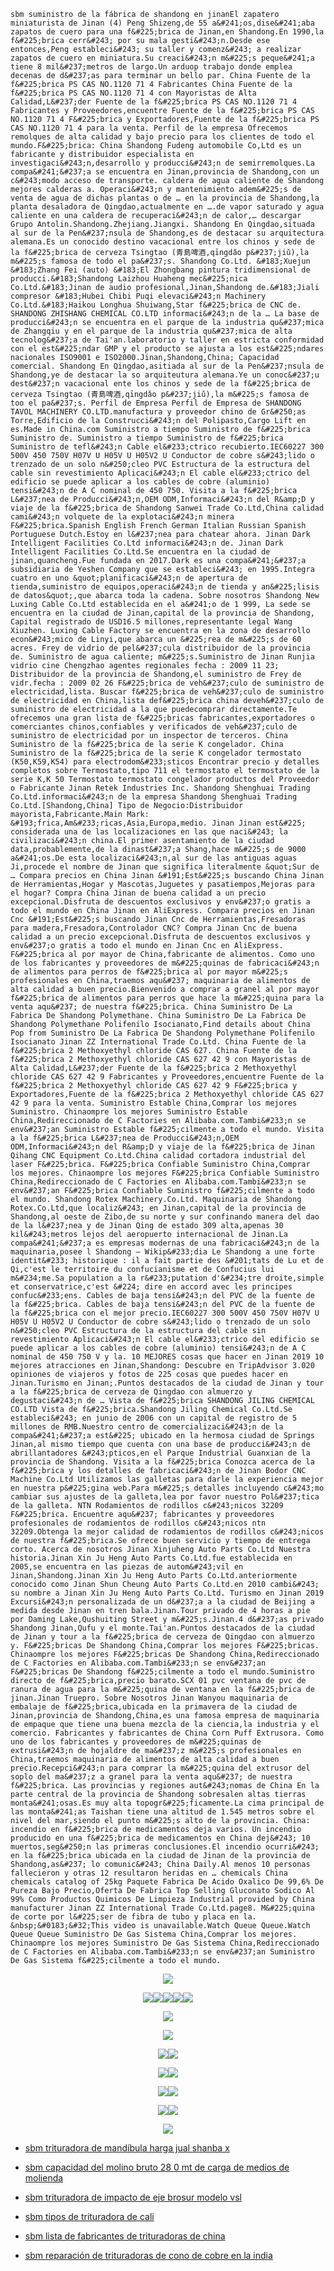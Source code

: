 
```
sbm suministro de la fábrica de shandong en jinanEl zapatero miniaturista de Jinan (4) Peng Shizeng,de 55 a&#241;os,dise&#241;aba zapatos de cuero para una f&#225;brica de Jinan,en Shandong.En 1990,la f&#225;brica cerr&#243; por su mala gesti&#243;n.Desde ese entonces,Peng estableci&#243; su taller y comenz&#243; a realizar zapatos de cuero en miniatura.Su creaci&#243;n m&#225;s peque&#241;a tiene 8 mil&#237;metros de largo.Un arduop trabajo donde emplea decenas de d&#237;as para terminar un bello par. China Fuente de la f&#225;brica PS CAS NO.1120 71 4 Fabricantes China Fuente de la f&#225;brica PS CAS NO.1120 71 4 con Mayoristas de Alta Calidad,L&#237;der Fuente de la f&#225;brica PS CAS NO.1120 71 4 Fabricantes y Proveedores,encuentre Fuente de la f&#225;brica PS CAS NO.1120 71 4 F&#225;brica y Exportadores,Fuente de la f&#225;brica PS CAS NO.1120 71 4 para la venta. Perfil de la empresa Ofrecemos remolques de alta calidad y bajo precio para los clientes de todo el mundo.F&#225;brica: China Shandong Fudeng automobile Co,Ltd es un fabricante y distribuidor especialista en investigaci&#243;n,desarrollo y producci&#243;n de semirremolques.La compa&#241;&#237;a se encuentra en Jinan,provincia de Shandong,con un c&#243;modo acceso de transporte. caldera de agua caliente de Shandong mejores calderas a. Operaci&#243;n y mantenimiento adem&#225;s de venta de agua de dichas plantas o de … en la provincia de Shandong,la planta desaladora de Qingdao,actualmente en ….de vapor saturado y agua caliente en una caldera de recuperaci&#243;n de calor,… descargar Grupo Antolin.Shandong.Zhejiang.Jiangxi. Shandong En Qingdao,situada al sur de la Pen&#237;nsula de Shandong,es de destacar su arquitectura alemana.Es un conocido destino vacacional entre los chinos y sede de la f&#225;brica de cerveza Tsingtao (青島啤酒,qīngdǎo p&#237;jiǔ),la m&#225;s famosa de todo el pa&#237;s. Shandong Co.Ltd. &#183;Xuejun &#183;Zhang Fei (auto) &#183;El Zhongbang pintura tridimensional de producci.&#183;Shandong Laizhou Huaheng mec&#225;nica Co.Ltd.&#183;Jinan de audio profesional,Jinan,Shandong de.&#183;Jiali compresor &#183;Hubei Chibi Puqi elevaci&#243;n Machinery Co.Ltd.&#183;Haikou Longhua Shuiwang,Star f&#225;brica de CNC de. SHANDONG ZHISHANG CHEMICAL CO.LTD informaci&#243;n de la … La base de producci&#243;n se encuentra en el parque de la industria qu&#237;mica de Zhangqiu y en el parque de la industria qu&#237;mica de alta tecnolog&#237;a de Tai'an.laboratorio y taller en estricta conformidad con el est&#225;ndar GMP y el producto se ajusta a los est&#225;ndares nacionales ISO9001 e ISO2000.Jinan,Shandong,China; Capacidad comercial. Shandong En Qingdao,asitiada al sur de la Pen&#237;nsula de Shandong,ye de destacar la so arquiteutura alemana.Ye un conoc&#237;u dest&#237;n vacacional ente los chinos y sede de la f&#225;brica de cerveza Tsingtao (青島啤酒,qīngdǎo p&#237;jiǔ),la m&#225;s famosa de too el pa&#237;s. Perfil de Empresa Perfil de Empresa de SHANDONG TAVOL MACHINERY CO.LTD.manufactura y proveedor chino de Gr&#250;as Torre,Edificio de la Construcci&#243;n del Polipasto,Cargo Lift en es.Made in China.com Suministro a tiempo Suministro de f&#225;brica Suministro de. Suministro a tiempo Suministro de f&#225;brica Suministro de tefl&#243;n Cable el&#233;ctrico recubierto.IEC60227 300 500V 450 750V H07V U H05V U H05V2 U Conductor de cobre s&#243;lido o trenzado de un solo n&#250;cleo PVC Estructura de la estructura del cable sin revestimiento Aplicaci&#243;n El cable el&#233;ctrico del edificio se puede aplicar a los cables de cobre (aluminio) tensi&#243;n de A C nominal de 450 750. Visita a la f&#225;brica L&#237;nea de Producci&#243;n,OEM ODM,Informaci&#243;n del R&amp;D y viaje de la f&#225;brica de Shandong Sanwei Trade Co.Ltd,China calidad cami&#243;n volquete de la explotaci&#243;n minera F&#225;brica.Spanish English French German Italian Russian Spanish Portuguese Dutch.Estoy en l&#237;nea para chatear ahora. Jinan Dark Intelligent Facilities Co.Ltd informaci&#243;n de. Jinan Dark Intelligent Facilities Co.Ltd.Se encuentra en la ciudad de jinan,quancheng.Fue fundada en 2017.Dark es una compa&#241;&#237;a subsidiaria de Yeshen Company que se estableci&#243; en 1995.Integra cuatro en uno &quot;planificaci&#243;n de apertura de tienda,suministro de equipos,operaci&#243;n de tienda y an&#225;lisis de datos&quot;,que abarca toda la cadena. Sobre nosotros Shandong New Luxing Cable Co.Ltd establecida en el a&#241;o de 1 999, La sede se encuentra en la ciudad de Jinan,capital de la provincia de Shandong, Capital registrado de USD16.5 millones,representante legal Wang Xiuzhen. Luxing Cable Factory se encuentra en la zona de desarrollo econ&#243;mico de Linyi,que abarca un &#225;rea de m&#225;s de 60 acres. Frey de vidrio de pel&#237;cula distribuidor de la provincia de. Suministro de agua caliente; m&#225;s.Suministro de Jinan Runjia vidrio cine Chengzhao agentes regionales fecha : 2009 11 23; Distribuidor de la provincia de Shandong,el suministro de Frey de vidr.fecha : 2009 02 26 F&#225;brica de veh&#237;culo de suministro de electricidad,lista. Buscar f&#225;brica de veh&#237;culo de suministro de electricidad en China,lista def&#225;brica china deveh&#237;culo de suministro de electricidad a la que puedecomprar directamente.Te ofrecemos una gran lista de f&#225;bricas fabricantes,exportadores o comerciantes chinos,confiables y verificados de veh&#237;culo de suministro de electricidad por un inspector de terceros. China Suministro de la f&#225;brica de la serie K congelador. China Suministro de la f&#225;brica de la serie K congelador termostato (K50,K59,K54) para electrodom&#233;sticos Encontrar precio y detalles completos sobre Termostato,tipo 711 el termostato el termostato de la serie K,K 50 Termostato termostato congelador productos del Proveedor o Fabricante Jinan Retek Industries Inc. Shandong Shenghuai Trading Co.Ltd.informaci&#243;n de la empresa Shandong Shenghuai Trading Co.Ltd.[Shandong,China] Tipo de Negocio:Distribuidor mayorista,Fabricante.Main Mark: &#193;frica,Am&#233;ricas,Asia,Europa,medio. Jinan Jinan est&#225; considerada una de las localizaciones en las que naci&#243; la civilizaci&#243;n china.El primer asentamiento de la ciudad data,probablemente,de la dinast&#237;a Shang,hace m&#225;s de 9000 a&#241;os.De esta localizaci&#243;n,al sur de las antiguas aguas Ji,procede el nombre de Jinan que significa literalmente &quot;Sur de … Compara precios en China Jinan &#191;Est&#225;s buscando China Jinan de Herramientas,Hogar y Mascotas,Juguetes y pasatiempos,Mejoras para el hogar? Compra China Jinan de buena calidad a un precio excepcional.Disfruta de descuentos exclusivos y env&#237;o gratis a todo el mundo en China Jinan en AliExpress. Compara precios en Jinan Cnc &#191;Est&#225;s buscando Jinan Cnc de Herramientas,Fresadoras para madera,Fresadora,Controlador CNC? Compra Jinan Cnc de buena calidad a un precio excepcional.Disfruta de descuentos exclusivos y env&#237;o gratis a todo el mundo en Jinan Cnc en AliExpress. F&#225;brica al por mayor de China,fabricante de alimentos. Como uno de los fabricantes y proveedores de m&#225;quinas de fabricaci&#243;n de alimentos para perros de f&#225;brica al por mayor m&#225;s profesionales en China,traemos aqu&#237; maquinaria de alimentos de alta calidad a buen precio.Bienvenido a comprar a granel al por mayor f&#225;brica de alimentos para perros que hace la m&#225;quina para la venta aqu&#237; de nuestra f&#225;brica. China Suministro De La Fabrica De Shandong Polymethane. China Suministro De La Fabrica De Shandong Polymethane Polifenilo Isocianato,Find details about China Pop from Suministro De La Fabrica De Shandong Polymethane Polifenilo Isocianato Jinan ZZ International Trade Co.Ltd. China Fuente de la f&#225;brica 2 Methoxyethyl chloride CAS 627. China Fuente de la f&#225;brica 2 Methoxyethyl chloride CAS 627 42 9 con Mayoristas de Alta Calidad,L&#237;der Fuente de la f&#225;brica 2 Methoxyethyl chloride CAS 627 42 9 Fabricantes y Proveedores,encuentre Fuente de la f&#225;brica 2 Methoxyethyl chloride CAS 627 42 9 F&#225;brica y Exportadores,Fuente de la f&#225;brica 2 Methoxyethyl chloride CAS 627 42 9 para la venta. Suministro Estable China,Comprar los mejores Suministro. Chinaompre los mejores Suministro Estable China,Redireccionado de C Factories en Alibaba.com.Tambi&#233;n se env&#237;an Suministro Estable f&#225;cilmente a todo el mundo. Visita a la f&#225;brica L&#237;nea de Producci&#243;n,OEM ODM,Informaci&#243;n del R&amp;D y viaje de la f&#225;brica de Jinan Qihang CNC Equipment Co.Ltd.China calidad cortadora industrial del laser F&#225;brica. F&#225;brica Confiable Suministro China,Comprar los mejores. Chinaompre los mejores F&#225;brica Confiable Suministro China,Redireccionado de C Factories en Alibaba.com.Tambi&#233;n se env&#237;an F&#225;brica Confiable Suministro f&#225;cilmente a todo el mundo. Shandong Rotex Machinery.Co.Ltd. Maquinaria de Shandong Rotex.Co.Ltd,que localiz&#243; en Jinan,capital de la provincia de Shandong,al oeste de Zibo,de su norte y sur confinando manera del dao de la l&#237;nea y de Jinan Qing de estado 309 alta,apenas 30 kil&#243;metros lejos del aeropuerto internacional de Jinan.La compa&#241;&#237;a es empresas modernas de una fabricaci&#243;n de la maquinaria,posee l Shandong — Wikip&#233;dia Le Shandong a une forte identit&#233; historique : il a fait partie des &#201;tats de Lu et de Qi,c'est le territoire du confucianisme et de Confucius lui m&#234;me.Sa population a la r&#233;putation d'&#234;tre droite,simple et conservatrice,c'est &#224; dire en accord avec les principes confuc&#233;ens. Cables de baja tensi&#243;n del PVC de la fuente de la f&#225;brica. Cables de baja tensi&#243;n del PVC de la fuente de la f&#225;brica con el mejor precio.IEC60227 300 500V 450 750V H07V U H05V U H05V2 U Conductor de cobre s&#243;lido o trenzado de un solo n&#250;cleo PVC Estructura de la estructura del cable sin revestimiento Aplicaci&#243;n El cable el&#233;ctrico del edificio se puede aplicar a los cables de cobre (aluminio) tensi&#243;n de A C nominal de 450 750 V y la. 10 MEJORES cosas que hacer en Jinan 2019 10 mejores atracciones en Jinan,Shandong: Descubre en TripAdvisor 3.020 opiniones de viajeros y fotos de 225 cosas que puedes hacer en Jinan.Turismo en Jinan;.Puntos destacados de la ciudad de Jinan y tour a la f&#225;brica de cerveza de Qingdao con almuerzo y degustaci&#243;n de … Vista de f&#225;brica SHANDONG JILING CHEMICAL CO.LTD Vista de f&#225;brica.Shandong Jiling Chemical Co.Ltd.Se estableci&#243; en junio de 2006 con un capital de registro de 5 millones de RMB.Nuestro centro de comercializaci&#243;n de la compa&#241;&#237;a est&#225; ubicado en la hermosa ciudad de Springs Jinan,al mismo tiempo que cuenta con una base de producci&#243;n de abrillantadores &#243;pticos,en el Parque Industrial Guanxian de la provincia de Shandong. Visita a la f&#225;brica Conozca acerca de la f&#225;brica y los detalles de fabricaci&#243;n de Jinan Bodor CNC Machine Co.Ltd Utilizamos las galletas para darle la experiencia mejor en nuestra p&#225;gina web.Para m&#225;s detalles incluyendo c&#243;mo cambiar sus ajustes de la galleta,lea por favor nuestro Pol&#237;tica de la galleta. NTN Rodamientos de rodillos c&#243;nicos 32209 F&#225;brica. Encuentre aqu&#237; fabricantes y proveedores profesionales de rodamientos de rodillos c&#243;nicos ntn 32209.Obtenga la mejor calidad de rodamientos de rodillos c&#243;nicos de nuestra f&#225;brica.Se ofrece buen servicio y tiempo de entrega corto. Acerca de nosotros Jinan Xinjuheng Auto Parts Co.Ltd Nuestra historia.Jinan Xin Ju Heng Auto Parts Co.Ltd.fue establecida en 2005,se encuentra en las piezas de autom&#243;vil en Jinan,Shandong.Jinan Xin Ju Heng Auto Parts Co.Ltd.anteriormente conocido como Jinan Shun Cheung Auto Parts Co.Ltd.en 2010 cambi&#243; su nombre a Jinan Xin Ju Heng Auto Parts Co.Ltd. Turismo en Jinan 2019 Excursi&#243;n personalizada de un d&#237;a a la ciudad de Beijing a medida desde Jinan en tren bala.Jinan.Tour privado de 4 horas a pie por Daming Lake,Qushuiting Street y m&#225;s.Jinan.4 d&#237;as privado Shandong Jinan,Qufu y el monte.Tai'an.Puntos destacados de la ciudad de Jinan y tour a la f&#225;brica de cerveza de Qingdao con almuerzo y. F&#225;bricas De Shandong China,Comprar los mejores F&#225;bricas. Chinaompre los mejores F&#225;bricas De Shandong China,Redireccionado de C Factories en Alibaba.com.Tambi&#233;n se env&#237;an F&#225;bricas De Shandong f&#225;cilmente a todo el mundo.Suministro directo de f&#225;brica,precio barato.SCX 01 pvc ventana de pvc de ranura de agua para la m&#225;quina de ventana en la f&#225;brica de jinan.Jinan Truepro. Sobre Nosotros Jinan Wanyou maquinaria de embalaje de f&#225;brica,ubicada en la primavera de la ciudad de Jinan,provincia de Shandong,China,es una famosa empresa de maquinaria de empaque que tiene una buena mezcla de la ciencia,la industria y el comercio. Fabricantes y fabricantes de China Corn Puff Extrusora. Como uno de los fabricantes y proveedores de m&#225;quinas de extrusi&#243;n de hojaldre de ma&#237;z m&#225;s profesionales en China,traemos maquinaria de alimentos de alta calidad a buen precio.Recepci&#243;n para comprar la m&#225;quina del extrusor del soplo del ma&#237;z a granel para la venta aqu&#237; de nuestra f&#225;brica. Las provincias y regiones aut&#243;nomas de China En la parte central de la provincia de Shandong sobresalen altas tierras monta&#241;osas.Es muy alta topogr&#225;ficamente.La cima principal de las monta&#241;as Taishan tiene una altitud de 1.545 metros sobre el nivel del mar,siendo el punto m&#225;s alto de la provincia. China: incendio en f&#225;brica de medicamentos deja varios. Un incendio producido en una f&#225;brica de medicamentos en China dej&#243; 10 muertos,seg&#250;n las primeras conclusiones.El incendio ocurri&#243; en la f&#225;brica ubicada en la ciudad de Jinan de la provincia de Shandong,as&#237; lo comunic&#243; China Daily.Al menos 10 personas fallecieron y otras 12 resultaron heridas en … chemicals China chemicals catalog of 25kg Paquete Fabrica De Acido Oxalico De 99,6% De Pureza Bajo Precio,Oferta De Fabrica Top Selling Gluconato Sodico Al 99% Como Productos Quimicos De Limpieza Industrial provided by China manufacturer Jinan ZZ International Trade Co.Ltd.page8. M&#225;quina de corte por l&#225;ser de fibra de tubo y placa en la. &nbsp;&#0183;&#32;This video is unavailable.Watch Queue Queue.Watch Queue Queue Suministro De Gas Sistema China,Comprar los mejores. Chinaompre los mejores Suministro De Gas Sistema China,Redireccionado de C Factories en Alibaba.com.Tambi&#233;n se env&#237;an Suministro De Gas Sistema f&#225;cilmente a todo el mundo. 
```

<div align="center">

<a href="https://es-crusher.shibang-china.com/github&k=sbm+suministro+de+la+f%C3%A1brica+de+shandong+en+jinan"><img src="https://static.shibang-china.com/es/crusher/logo.jpg"></a>

<a href="https://es-crusher.shibang-china.com/github&k=sbm+suministro+de+la+f%C3%A1brica+de+shandong+en+jinan"><img src="https://static.shibang-china.com/es/crusher/index.jpg"></a><a href="https://es-crusher.shibang-china.com/material.htmlgithub&k=sbm+suministro+de+la+f%C3%A1brica+de+shandong+en+jinan"><img src="https://static.shibang-china.com/es/crusher/material.jpg"></a><a href="https://es-crusher.shibang-china.com/application.htmlgithub&k=sbm+suministro+de+la+f%C3%A1brica+de+shandong+en+jinan"><img src="https://static.shibang-china.com/es/crusher/application.jpg"></a><a href="https://es-crusher.shibang-china.com/aboutus.htmlgithub&k=sbm+suministro+de+la+f%C3%A1brica+de+shandong+en+jinan"><img src="https://static.shibang-china.com/es/crusher/aboutus.jpg"></a><a href="https://es-crusher.shibang-china.com/contact.htmlgithub&k=sbm+suministro+de+la+f%C3%A1brica+de+shandong+en+jinan"><img src="https://static.shibang-china.com/es/crusher/contact.jpg"></a>

<a href="https://es-crusher.shibang-china.com/github&k=sbm+suministro+de+la+f%C3%A1brica+de+shandong+en+jinan"><img src="https://static.shibang-china.com/es/crusher/banner.jpg"></a>

<a href="https://swt.shibang-china.com/github&k=sbm+suministro+de+la+f%C3%A1brica+de+shandong+en+jinan"><img src="https://static.shibang-china.com/es/crusher/text.jpg"></a>

<a href="https://swt.shibang-china.com/github&k=sbm+suministro+de+la+f%C3%A1brica+de+shandong+en+jinan"><img src="https://static.shibang-china.com/es/crusher/chat.jpg"></a><a href="https://es-crusher.shibang-china.com/contact.htmlgithub&k=sbm+suministro+de+la+f%C3%A1brica+de+shandong+en+jinan"><img src="https://static.shibang-china.com/es/crusher/message.jpg"></a>

<a href="https://es-crusher.shibang-china.com/products/pe.htmlgithub&k=sbm+suministro+de+la+f%C3%A1brica+de+shandong+en+jinan"><img src="https://static.shibang-china.com/es/crusher/pe.jpg"></a><a href="https://es-crusher.shibang-china.com/products/pf.htmlgithub&k=sbm+suministro+de+la+f%C3%A1brica+de+shandong+en+jinan"><img src="https://static.shibang-china.com/es/crusher/pf.jpg"></a>

<a href="https://es-crusher.shibang-china.com/products/hpt.htmlgithub&k=sbm+suministro+de+la+f%C3%A1brica+de+shandong+en+jinan"><img src="https://static.shibang-china.com/es/crusher/hpt.jpg"></a><a href="https://es-crusher.shibang-china.com/products/vsi.htmlgithub&k=sbm+suministro+de+la+f%C3%A1brica+de+shandong+en+jinan"><img src="https://static.shibang-china.com/es/crusher/vsi.jpg"></a>

<a href="https://es-crusher.shibang-china.com/products/klv.htmlgithub&k=sbm+suministro+de+la+f%C3%A1brica+de+shandong+en+jinan"><img src="https://static.shibang-china.com/es/crusher/klv.jpg"></a><a href="https://es-crusher.shibang-china.com/products/portable.htmlgithub&k=sbm+suministro+de+la+f%C3%A1brica+de+shandong+en+jinan"><img src="https://static.shibang-china.com/es/crusher/portable.jpg"></a>

<a href="https://swt.shibang-china.com/github&k=sbm+suministro+de+la+f%C3%A1brica+de+shandong+en+jinan"><img src="https://static.shibang-china.com/es/crusher/case.jpg"></a>

</div>


* [sbm trituradora de mandíbula harga jual shanba x](sbm%20trituradora%20de%20mand%C3%ADbula%20harga%20jual%20shanba%20x.md)

* [sbm capacidad del molino bruto 28 0 mt de carga de medios de molienda](sbm%20capacidad%20del%20molino%20bruto%2028%200%20mt%20de%20carga%20de%20medios%20de%20molienda.md)

* [sbm trituradora de impacto de eje brosur modelo vsl](sbm%20trituradora%20de%20impacto%20de%20eje%20brosur%20modelo%20vsl.md)

* [sbm tipos de trituradora de cali](sbm%20tipos%20de%20trituradora%20de%20cali.md)

* [sbm lista de fabricantes de trituradoras de china](sbm%20lista%20de%20fabricantes%20de%20trituradoras%20de%20china.md)

* [sbm reparación de trituradoras de cono de cobre en la india](sbm%20reparaci%C3%B3n%20de%20trituradoras%20de%20cono%20de%20cobre%20en%20la%20india.md)